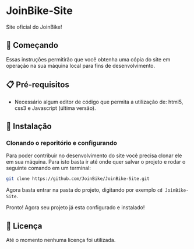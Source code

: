 ﻿# JoinBike-Site
Site oficial do JoinBike!

## 🚀 Começando

Essas instruções permitirão que você obtenha uma cópia do site em operação na sua máquina local para fins de desenvolvimento.

## 📋 Pré-requisitos
- Necessário algum editor de código que permita a utilização de: html5, css3 e Javascript (última versão).

## 🔧 Instalação

### Clonando o reporitório e configurando
Para poder contribuir no desenvolvimento do site você precisa clonar ele em sua máquina. Para isto basta ir até onde quer salvar o projeto e rodar o seguinte comando em um terminal:

```sh
git clone https://github.com/JoinBike/JoinBike-Site.git
```

Agora basta entrar na pasta do projeto, digitando por exemplo `cd JoinBike-Site`.

Pronto! Agora seu projeto já esta configurado e instalado!

## 📄 Licença
Até o momento nenhuma licença foi utilizada.
